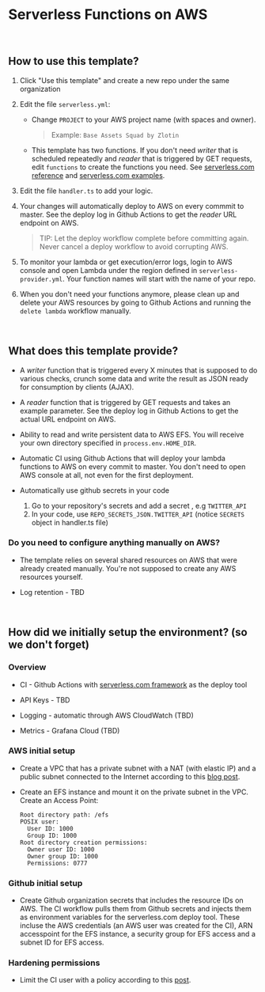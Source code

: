 # Serverless Functions on AWS

&nbsp;

## How to use this template?

1. Click "Use this template" and create a new repo under the same organization

2. Edit the file `serverless.yml`:
    
    * Change `PROJECT` to your AWS project name (with spaces and owner).

      > Example: `Base Assets Squad by Zlotin`

    * This template has two functions. If you don't need *writer* that is scheduled repeatedly and *reader* that is triggered by GET requests, edit `functions` to create the functions you need. See [serverless.com reference](https://www.serverless.com/framework/docs/providers/aws/guide/serverless.yml/) and [serverless.com examples](https://www.serverless.com/examples/).

3. Edit the file `handler.ts` to add your logic.

4. Your changes will automatically deploy to AWS on every commmit to master. See the deploy log in Github Actions to get the *reader* URL endpoint on AWS.

    > TIP: Let the deploy workflow complete before committing again. Never cancel a deploy workflow to avoid corrupting AWS.

5. To monitor your lambda or get execution/error logs, login to AWS console and open Lambda under the region defined in `serverless-provider.yml`. Your function names will start with the name of your repo.

6. When you don't need your functions anymore, please clean up and delete your AWS resources by going to Github Actions and running the `delete lambda` workflow manually.

&nbsp;

## What does this template provide?

* A *writer* function that is triggered every X minutes that is supposed to do various checks, crunch some data and write the result as JSON ready for consumption by clients (AJAX).

* A *reader* function that is triggered by GET requests and takes an example parameter. See the deploy log in Github Actions to get the actual URL endpoint on AWS.

* Ability to read and write persistent data to AWS EFS. You will receive your own directory specified in `process.env.HOME_DIR`.

* Automatic CI using Github Actions that will deploy your lambda functions to AWS on every commit to master. You don't need to open AWS console at all, not even for the first deployment.

* Automatically use github secrets in your code

    1. Go to your repository's secrets and add a secret , e.g `TWITTER_API`
    2. In your code, use `REPO_SECRETS_JSON.TWITTER_API` (notice `SECRETS` object in handler.ts file)

### Do you need to configure anything manually on AWS?

* The template relies on several shared resources on AWS that were already created manually. You're not supposed to create any AWS resources yourself.

* Log retention - TBD

&nbsp;

## How did we initially setup the environment? (so we don't forget)

### Overview

* CI - Github Actions with [serverless.com framework](https://www.serverless.com) as the deploy tool

* API Keys - TBD

* Logging - automatic through AWS CloudWatch (TBD)

* Metrics - Grafana Cloud (TBD)

### AWS initial setup

* Create a VPC that has a private subnet with a NAT (with elastic IP) and a public subnet connected to the Internet according to this [blog post](https://aws.amazon.com/premiumsupport/knowledge-center/internet-access-lambda-function/).

* Create an EFS instance and mount it on the private subnet in the VPC. Create an Access Point:

    ```
    Root directory path: /efs
    POSIX user:
      User ID: 1000
      Group ID: 1000
    Root directory creation permissions:
      Owner user ID: 1000
      Owner group ID: 1000
      Permissions: 0777
    ```

### Github initial setup

* Create Github organization secrets that includes the resource IDs on AWS. The CI workflow pulls them from Github secrets and injects them as environment variables for the serverless.com deploy tool. These incluse the AWS credentials (an AWS user was created for the CI), ARN accesspoint for the EFS instance, a security group for EFS access and a subnet ID for EFS access.

### Hardening permissions

* Limit the CI user with a policy according to this [post](https://serverless-stack.com/chapters/customize-the-serverless-iam-policy.html).
